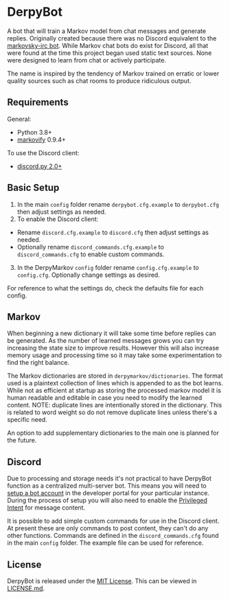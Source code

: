 # DerpyBot #

A bot that will train a Markov model from chat messages and generate replies. Originally created because there was no Discord equivalent to the [markovsky-irc bot](https://sourceforge.net/projects/markovsky/). While Markov chat bots do exist for Discord, all that were found at the time this project began used static text sources. None were designed to learn from chat or actively participate.

The name is inspired by the tendency of Markov trained on erratic or lower quality sources such as chat rooms to produce ridiculous output.

## Requirements ##
General:
 - Python 3.8+ 
 - [markovify](https://github.com/jsvine/markovify) 0.9.4+
 
 To use the Discord client:
 - [discord.py 2.0+](https://github.com/Rapptz/discord.py)
 
## Basic Setup ##
1. In the main `config` folder rename `derpybot.cfg.example` to `derpybot.cfg` then adjust settings as needed.
2. To enable the Discord client:
 - Rename `discord.cfg.example` to `discord.cfg` then adjust settings as needed.
 - Optionally rename `discord_commands.cfg.example` to `discord_commands.cfg` to enable custom commands.
3. In the DerpyMarkov `config` folder rename `config.cfg.example` to `config.cfg`. Optionally change settings as desired.

For reference to what the settings do, check the defaults file for each config.

## Markov ##
When beginning a new dictionary it will take some time before replies can be generated. As the number of learned messages grows you can try increasing the state size to improve results. However this will also increase memory usage and processing time so it may take some experimentation to find the right balance.

The Markov dictionaries are stored in `derpymarkov/dictionaries`. The format used is a plaintext collection of lines which is appended to as the bot learns. While not as efficient at startup as storing the processed markov model it is human readable and editable in case you need to modify the learned content. NOTE: duplicate lines are intentionally stored in the dictionary. This is related to word weight so do not remove duplicate lines unless there's a specific need.

An option to add supplementary dictionaries to the main one is planned for the future.

## Discord ##
Due to processing and storage needs it's not practical to have DerpyBot function as a centralized multi-server bot. This means you will need to [setup a bot account](https://discordpy.readthedocs.io/en/stable/discord.html) in the developer portal for your particular instance. During the process of setup you will also need to enable the [Privileged Intent](https://support-dev.discord.com/hc/en-us/articles/6207308062871-What-are-Privileged-Intents) for message content.

It is possible to add simple custom commands for use in the Discord client. At present these are only commands to post content, they can't do any other functions. Commands are defined in the `discord_commands.cfg` found in the main `config` folder. The example file can be used for reference.

## License
DerpyBot  is released under the [MIT License](https://opensource.org/licenses/MIT). This can be viewed in [LICENSE.md](LICENSE.md).
